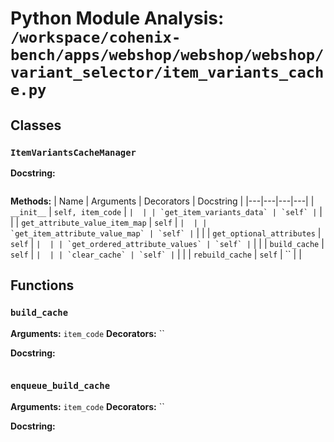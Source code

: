 # Python Module Analysis: `/workspace/cohenix-bench/apps/webshop/webshop/webshop/variant_selector/item_variants_cache.py`

## Classes

### `ItemVariantsCacheManager`


**Docstring:**
```

```

**Methods:**
| Name | Arguments | Decorators | Docstring |
|---|---|---|---|
| `__init__` | `self, item_code` | `` |  |
| `get_item_variants_data` | `self` | `` |  |
| `get_attribute_value_item_map` | `self` | `` |  |
| `get_item_attribute_value_map` | `self` | `` |  |
| `get_optional_attributes` | `self` | `` |  |
| `get_ordered_attribute_values` | `self` | `` |  |
| `build_cache` | `self` | `` |  |
| `clear_cache` | `self` | `` |  |
| `rebuild_cache` | `self` | `` |  |





## Functions

### `build_cache`
**Arguments:** `item_code`
**Decorators:** ``

**Docstring:**
```

```
### `enqueue_build_cache`
**Arguments:** `item_code`
**Decorators:** ``

**Docstring:**
```

```

